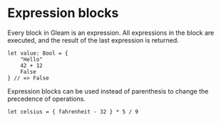 # Expression blocks

Every block in Gleam is an expression. All expressions in the block are
executed, and the result of the last expression is returned.

```gleam
let value: Bool = {
    "Hello"
    42 + 12
    False
} // => False
```

Expression blocks can be used instead of parenthesis to change the precedence
of operations.

```gleam
let celsius = { fahrenheit - 32 } * 5 / 9
```

